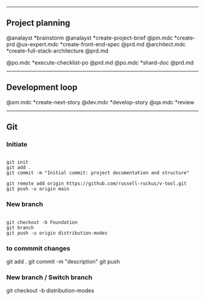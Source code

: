 
---

## Project planning

@analayst *brainstorm
@analayst *create-project-brief
@pm.mdc *create-prd
@ux-expert.mdc *create-front-end-spec @prd.md
@architect.mdc *create-full-stack-architecture @prd.md 

@po.mdc *execute-checklist-po @prd.md
@po.mdc *shard-doc @prd.md


---

## Development loop

@sm.mdc *create-next-story
@dev.mdc *develop-story
@qa.mdc *review 


---

## Git

### Initiate

```

git init
git add .
git commit -m "Initial commit: project documentation and structure"

git remote add origin https://github.com/russell-ruckus/v-tool.git
git push -u origin main

```

### New branch

```

git checkout -b Foundation
git branch
git push -u origin distribution-modes

```

### to commmit changes 

git add .
git commit -m "description"
git push

### New branch / Switch branch

git checkout -b distribution-modes
